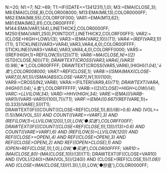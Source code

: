 N:=20;
N1:=7;
N2:=69;
T1:=IF((DATE<=1341231),1,0);
M3:=EMA(CLOSE,3);
M8:EMA(CLOSE,8),COLOR008000;
M13:EMA(M8,13),COLOR0000FF;
M62:EMA(M8,55),COLORF0F000;
VAR1:=EMA(M13,62);
M81:EMA(M62,81),COLOR00FFFF;
M144:EMA(VAR1,144),LINETHICK2,COLOR0000FF;
M250:EMA(VAR1,250),POINTDOT,LINETHICK2,COLORF00FF0;
VAR2:=(CLOSE+HIGH+LOW)/(3);
VAR3:=(EMA(VAR2,10))*(T1);
VAR4:=(REF(VAR3,1))*(T1);
STICKLINE((VAR3>VAR4),VAR3,VAR4,4,0),COLOR00FFFF;
STICKLINE((VAR3<VAR4),VAR3,VAR4,4,0),COLORFF0000;
VAR5:=((REF(HIGH,1)+REF(LOW,1))/(2))*(T1);
VAR6:=MA(CLOSE,N)+((2)*(STD(CLOSE,N)))*(T1);
DRAWTEXT(CROSS(VAR3,VAR4),(VAR3)*(0.98),'★'),COLOR00FFFF;
DRAWTEXT(CROSS(VAR5,VAR6),(HIGH)*(1.04),'↓卖'),COLOR008000;
VAR7:=REF(CLOSE,1);
VAR8:=((SMA(MAX(CLOSE-VAR7,0),N1,1))/(SMA(ABS(CLOSE-VAR7),N1,1)))*(100);
VAR9:=CROSS(N2,VAR8);
VARA:=(FILTER(VAR9,4))*(T1);
DRAWTEXT(VARA,(HIGH)*(1.04),'↓卖'),COLORFFFFFF;
VARB:=((2)*(CLOSE)+HIGH+LOW)/(4);
VARC:=LLV(LOW,34);
VARD:=HHV(HIGH,34);
VARE:=(EMA(((VARB-VAR1)/(VAR5-VAR1))*(100),7))*(T1);
VARF:=(EMA((0.667)*(REF(VARE,1))+(0.333)*(VARE),5))*(T1);
DRAWTEXT(IF(((COUNT((CLOSE<REF(CLOSE,1)),8))/(8)>0.6) AND (VOL>=(1.5)*(MA(VOL,5))) AND COUNT((VARE>=VARF),3) AND (REF(LOW,1)=LLV(LOW,120)),1,0),LOW,'●买进'),COLORFF00FF;
DRAWTEXT(IF(((COUNT((CLOSE<REF(CLOSE,1)),13))/(13)>0.6) AND COUNT((VARE>VARF),6) AND (REF(LOW,5)=LLV(LOW,120)) AND REF((CLOSE>=OPEN),4) AND REF((CLOSE>OPEN),3) AND REF((CLOSE>OPEN),2) AND REF((OPEN>CLOSE),1) AND (OPEN>REF(CLOSE,1)),1,0),LOW,'●买进'),COLOR00FFFF;
VAR10:=(MA(CLOSE,80)-(MA(CLOSE,10))/(3))*(T1);
DRAWTEXT(IF((CLOSE<VAR10) AND ((VOL)/(240)>(MA(VOL,5))/(240)) AND (CLOSE>(REF(CLOSE,1))*(1.08)) AND (CLOSE<(MA(CLOSE,13))*(1.3)),1,0),LOW,'●抄底'),COLOR0000FF;
